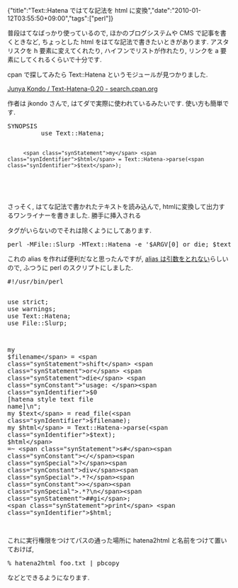 {"title":"Text::Hatena ではてな記法を html に変換","date":"2010-01-12T03:55:50+09:00","tags":["perl"]}

<!-- DATE: 2010-01-11T18:55:50+00:00 -->
<!-- OLDURL: http://d.hatena.ne.jp/cou929_la/20100111/ -->


<div class="section">
<p>普段はてなばっかり使っているので, ほかのブログシステムや CMS で記事を書くときなど, ちょっとした html をはてな記法で書きたいときがあります. アスタリスクを h 要素に変えてくれたり, ハイフンでリストが作れたり, リンクを a 要素にしてくれるくらいで十分です. </p>
<p>cpan で探してみたら Text::Hatena というモジュールが見つかりました. </p>
<p><a href="http://search.cpan.org/~jkondo/Text-Hatena-0.20/" target="_blank">Junya Kondo / Text-Hatena-0.20 - search.cpan.org</a></p>
<p>作者は jkondo さんで, はてダで実際に使われているみたいです. 使い方も簡単です.</p>
<pre class="syntax-highlight">
SYNOPSIS
         <span class="synStatement">use </span>Text::Hatena;

         <span class="synStatement">my</span> <span class="synIdentifier">$html</span> = Text::Hatena->parse(<span class="synIdentifier">$text</span>);
</pre>

<br>

<p>さっそく, はてな記法で書かれたテキストを読み込んで, htmlに変換して出力するワンライナーを書きました. 勝手に挿入される <div class="section"> タグがいらないのでそれは除くようにしてあります.</p>
<pre>
perl -MFile::Slurp -MText::Hatena -e '$ARGV[0] or die; $text = read_file($ARGV[0]); $html = Text::Hatena->parse($text); $html =~ s#</?div.*?>.*?\n##gi; print $html;'
</pre>

<p>これの alias を作れば便利だなと思ったんですが, <a href="http://d.hatena.ne.jp/perlcodesample/20091015/1248437426" target="_blank">alias は引数をとれない</a>らしいので, ふつうに perl のスクリプトにしました.</p>
<pre class="syntax-highlight">
<span class="synPreProc">#!/usr/bin/perl</span>

<span class="synStatement">use strict</span>;
<span class="synStatement">use warnings</span>;
<span class="synStatement">use </span>Text::Hatena;
<span class="synStatement">use </span>File::Slurp;

<span class="synStatement">my</span> <span class="synIdentifier">$filename</span> = <span class="synStatement">shift</span> <span class="synStatement">or</span> <span class="synStatement">die</span> <span class="synConstant">"usage: </span><span class="synIdentifier">$0</span><span class="synConstant"> [hatena style text file name]</span><span class="synSpecial">\n</span><span class="synConstant">"</span>;
<span class="synStatement">my</span> <span class="synIdentifier">$text</span> = read_file(<span class="synIdentifier">$filename</span>);
<span class="synStatement">my</span> <span class="synIdentifier">$html</span> = Text::Hatena->parse(<span class="synIdentifier">$text</span>);
<span class="synIdentifier">$html</span> =~ <span class="synStatement">s#</span><span class="synConstant"></</span><span class="synSpecial">?</span><span class="synConstant">div</span><span class="synSpecial">.*?</span><span class="synConstant">></span><span class="synSpecial">.*?\n</span><span class="synStatement">##gi</span>;
<span class="synStatement">print</span> <span class="synIdentifier">$html</span>;

</pre>

<p>これに実行権限をつけてパスの通った場所に hatena2html と名前をつけて置いておけば, </p>
<pre>
% hatena2html foo.txt | pbcopy
</pre>

<p>などとできるようになります.</p>
</div>






